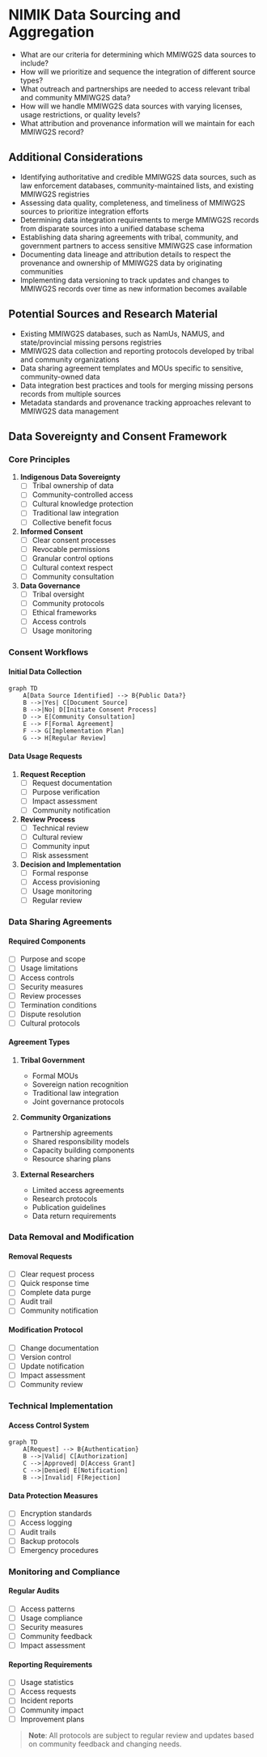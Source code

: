 # NIMIK Data Sourcing and Aggregation

- What are our criteria for determining which MMIWG2S data sources to include?
- How will we prioritize and sequence the integration of different source types?
- What outreach and partnerships are needed to access relevant tribal and community MMIWG2S data?
- How will we handle MMIWG2S data sources with varying licenses, usage restrictions, or quality levels?
- What attribution and provenance information will we maintain for each MMIWG2S record?

## Additional Considerations
- Identifying authoritative and credible MMIWG2S data sources, such as law enforcement databases, community-maintained lists, and existing MMIWG2S registries
- Assessing data quality, completeness, and timeliness of MMIWG2S sources to prioritize integration efforts
- Determining data integration requirements to merge MMIWG2S records from disparate sources into a unified database schema
- Establishing data sharing agreements with tribal, community, and government partners to access sensitive MMIWG2S case information
- Documenting data lineage and attribution details to respect the provenance and ownership of MMIWG2S data by originating communities
- Implementing data versioning to track updates and changes to MMIWG2S records over time as new information becomes available

## Potential Sources and Research Material
- Existing MMIWG2S databases, such as NamUs, NAMUS, and state/provincial missing persons registries
- MMIWG2S data collection and reporting protocols developed by tribal and community organizations
- Data sharing agreement templates and MOUs specific to sensitive, community-owned data
- Data integration best practices and tools for merging missing persons records from multiple sources
- Metadata standards and provenance tracking approaches relevant to MMIWG2S data management

## Data Sovereignty and Consent Framework

### Core Principles
1. **Indigenous Data Sovereignty**
   - [ ] Tribal ownership of data
   - [ ] Community-controlled access
   - [ ] Cultural knowledge protection
   - [ ] Traditional law integration
   - [ ] Collective benefit focus

2. **Informed Consent**
   - [ ] Clear consent processes
   - [ ] Revocable permissions
   - [ ] Granular control options
   - [ ] Cultural context respect
   - [ ] Community consultation

3. **Data Governance**
   - [ ] Tribal oversight
   - [ ] Community protocols
   - [ ] Ethical frameworks
   - [ ] Access controls
   - [ ] Usage monitoring

### Consent Workflows

#### Initial Data Collection
```mermaid
graph TD
    A[Data Source Identified] --> B{Public Data?}
    B -->|Yes| C[Document Source]
    B -->|No| D[Initiate Consent Process]
    D --> E[Community Consultation]
    E --> F[Formal Agreement]
    F --> G[Implementation Plan]
    G --> H[Regular Review]
```

#### Data Usage Requests
1. **Request Reception**
   - [ ] Request documentation
   - [ ] Purpose verification
   - [ ] Impact assessment
   - [ ] Community notification

2. **Review Process**
   - [ ] Technical review
   - [ ] Cultural review
   - [ ] Community input
   - [ ] Risk assessment

3. **Decision and Implementation**
   - [ ] Formal response
   - [ ] Access provisioning
   - [ ] Usage monitoring
   - [ ] Regular review

### Data Sharing Agreements

#### Required Components
- [ ] Purpose and scope
- [ ] Usage limitations
- [ ] Access controls
- [ ] Security measures
- [ ] Review processes
- [ ] Termination conditions
- [ ] Dispute resolution
- [ ] Cultural protocols

#### Agreement Types
1. **Tribal Government**
   - Formal MOUs
   - Sovereign nation recognition
   - Traditional law integration
   - Joint governance protocols

2. **Community Organizations**
   - Partnership agreements
   - Shared responsibility models
   - Capacity building components
   - Resource sharing plans

3. **External Researchers**
   - Limited access agreements
   - Research protocols
   - Publication guidelines
   - Data return requirements

### Data Removal and Modification

#### Removal Requests
- [ ] Clear request process
- [ ] Quick response time
- [ ] Complete data purge
- [ ] Audit trail
- [ ] Community notification

#### Modification Protocol
- [ ] Change documentation
- [ ] Version control
- [ ] Update notification
- [ ] Impact assessment
- [ ] Community review

### Technical Implementation

#### Access Control System
```mermaid
graph TD
    A[Request] --> B{Authentication}
    B -->|Valid| C[Authorization]
    C -->|Approved| D[Access Grant]
    C -->|Denied| E[Notification]
    B -->|Invalid| F[Rejection]
```

#### Data Protection Measures
- [ ] Encryption standards
- [ ] Access logging
- [ ] Audit trails
- [ ] Backup protocols
- [ ] Emergency procedures

### Monitoring and Compliance

#### Regular Audits
- [ ] Access patterns
- [ ] Usage compliance
- [ ] Security measures
- [ ] Community feedback
- [ ] Impact assessment

#### Reporting Requirements
- [ ] Usage statistics
- [ ] Access requests
- [ ] Incident reports
- [ ] Community impact
- [ ] Improvement plans

> **Note**: All protocols are subject to regular review and updates based on community feedback and changing needs.
